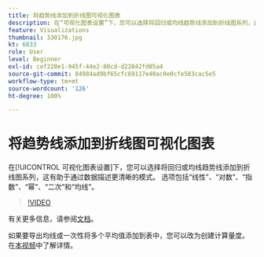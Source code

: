 ```yaml
---
title: 将趋势线添加到折线图可视化图表
description: 在“可视化图表设置”下，您可以选择将回归或均线趋势线添加到折线图系列，这有助于通过数据描述更清晰的模式。 选项包括“线性”、“对数”、“指数”、“幂”、“二次”和“均线”。
feature: Visualizations
thumbnail: 330176.jpg
kt: 6833
role: User
level: Beginner
exl-id: cef228e1-945f-44e2-80cd-d22842fd05a4
source-git-commit: 84984ad9bf65cfc69117e40ac0e0cfe503cac5e5
workflow-type: tm+mt
source-wordcount: '126'
ht-degree: 100%

---
```


# 将趋势线添加到折线图可视化图表

在[!UICONTROL 可视化图表设置]下，您可以选择将回归或均线趋势线添加到折线图系列，这有助于通过数据描述更清晰的模式。 选项包括“线性”、“对数”、“指数”、“幂”、“二次”和“均线”。

>[!VIDEO](https://video.tv.adobe.com/v/330176/?quality=12&learn=on)

有关更多信息，请参阅[文档](https://experienceleague.adobe.com/docs/analytics/analyze/analysis-workspace/visualizations/line.html?lang=zh-Hans#analysis-workspace)。

如果要导出均线或一次性将多个平均值添加到表中，您可以改为创建计算量度。 在[本视频](https://experienceleague.adobe.com/docs/analytics-learn/tutorials/analysis-workspace/visualizations/using-the-cumulative-average-function-to-apply-metric-smoothing.html#analysis-workspace)中了解详情。
